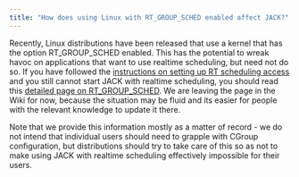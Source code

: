 ```yaml
---
title: "How does using Linux with RT_GROUP_SCHED enabled affect JACK?"
---
```


Recently, Linux distributions have been released that use a kernel that has
the option RT_GROUP_SCHED enabled. This has the potential to wreak havoc on
applications that want to use realtime scheduling, but need not do so. If you
have followed the [instructions on setting up RT scheduling
access](../linux_rt_config/) and you
still cannot start JACK with realtime scheduling, you should read this
[detailed page on RT_GROUP_SCHED](https://github.com/jackaudio/jackaudio.github.com/wiki/Cgroups).
We are leaving the page in the Wiki for now, because the situation
may be fluid and its easier for people with the relevant knowledge
to update it there.

Note that we provide this information mostly as a matter of record - we do not
intend that individual users should need to grapple with CGroup configuration,
but distributions should try to take care of this so as not to make using JACK
with realtime scheduling effectively impossible for their users.

